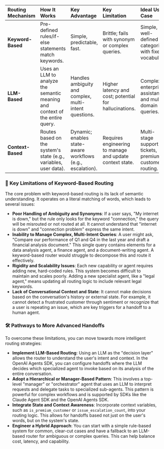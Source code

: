 

| Routing Mechanism | How It Works | Key Advantage | Key Limitation | Ideal Use Case |
| :--- | :--- | :--- | :--- | :--- |
| **Keyword-Based** | Pre-defined rules/if-else statements match keywords. | Simple, predictable, fast. | Brittle; fails with synonym or complex queries. | Simple, well-defined categories with fixed vocabulary. |
| **LLM-Based** | Uses an LLM to analyze the semantic meaning and context of the entire query. | Handles ambiguity and complex, multi-intent questions. | Higher latency and cost; potential for hallucinations. | Complex enterprise assistants and multi-domain queries. |
| **Context-Based** | Routes based on the system's state (e.g., variables, user data). | Dynamic; enables state-aware workflows (e.g., escalation). | Requires engineering to manage and update context state. | Multi-stage support tickets, premium customer routing. |

### 🚫 Key Limitations of Keyword-Based Routing

The core problem with keyword-based routing is its lack of semantic understanding. It operates on a literal matching of words, which leads to several issues:

*   **Poor Handling of Ambiguity and Synonyms**: If a user says, "My internet is down," but the rule only looks for the keyword "connection," the query will be misrouted or not routed at all. It cannot understand that "internet is down" and "connection problem" express the same intent.
*   **Inability to Manage Complex, Multi-Intent Queries**: A user might ask, "Compare our performance of Q1 and Q4 in the last year and draft a financial analysis document." This single query contains elements for a data analysis agent, a finance agent, and a document-writing agent. A keyword-based router would struggle to decompose this and route it effectively.
*   **Rigidity and Scalability Issues**: Each new capability or agent requires adding new, hard-coded rules. This system becomes difficult to maintain and scales poorly. Adding a new specialist agent, like a "legal agent," means updating all routing logic to include relevant legal keywords.
*   **Lack of Conversational Context and State**: It cannot make decisions based on the conversation's history or external state. For example, it cannot detect a frustrated customer through sentiment or recognize that a user is repeating an issue, which are key triggers for a handoff to a human agent.

### 🛠️ Pathways to More Advanced Handoffs

To overcome these limitations, you can move towards more intelligent routing strategies:

*   **Implement LLM-Based Routing**: Using an LLM as the "decision layer" allows the router to understand the user's intent and context. In the OpenAI Agents SDK, you can configure handoffs where the LLM decides which specialized agent to invoke based on its analysis of the entire conversation.
*   **Adopt a Hierarchical or Manager-Based Pattern**: This involves a top-level "manager" or "orchestrator" agent that uses an LLM to interpret requests and delegate tasks to specialized sub-agents. This pattern is powerful for complex workflows and is supported by SDKs like the Claude Agent SDK and the OpenAI Agents SDK.
*   **Integrate State and Context Awareness**: Incorporate context variables, such as `is_premium_customer` or `issue_escalation_count`, into your routing logic. This allows for handoffs based not just on the user's words, but on the system's state.
*   **Engineer a Hybrid Approach**: You can start with a simple rule-based system for common, clear-cut cases and have a fallback to an LLM-based router for ambiguous or complex queries. This can help balance cost, latency, and capability.

